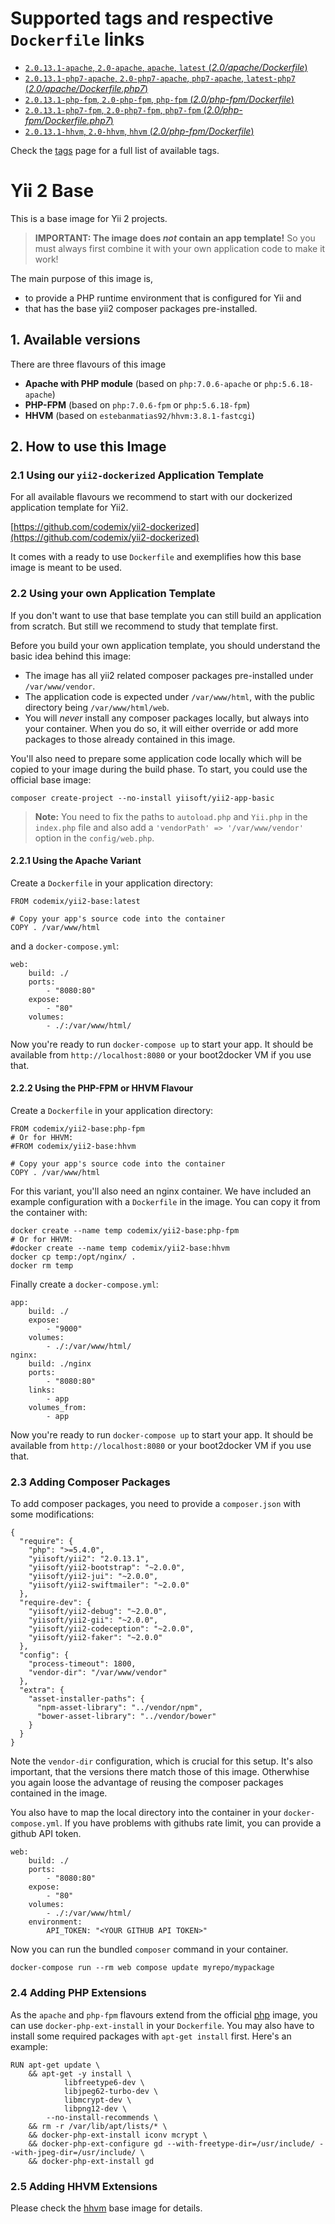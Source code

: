 # Supported tags and respective `Dockerfile` links

- [`2.0.13.1-apache`, `2.0-apache`, `apache`, `latest` (*2.0/apache/Dockerfile*)](https://github.com/codemix/yii2-dockerbase/blob/master/2.0/apache/Dockerfile)
- [`2.0.13.1-php7-apache`, `2.0-php7-apache`, `php7-apache`, `latest-php7` (*2.0/apache/Dockerfile.php7*)](https://github.com/codemix/yii2-dockerbase/blob/master/2.0/apache/Dockerfile.php7)
- [`2.0.13.1-php-fpm`, `2.0-php-fpm`, `php-fpm` (*2.0/php-fpm/Dockerfile*)](https://github.com/codemix/yii2-dockerbase/blob/master/2.0/php-fpm/Dockerfile)
- [`2.0.13.1-php7-fpm`, `2.0-php7-fpm`, `php7-fpm` (*2.0/php-fpm/Dockerfile.php7*)](https://github.com/codemix/yii2-dockerbase/blob/master/2.0/php-fpm/Dockerfile.php7)
- [`2.0.13.1-hhvm`, `2.0-hhvm`, `hhvm` (*2.0/php-fpm/Dockerfile*)](https://github.com/codemix/yii2-dockerbase/blob/master/2.0/hhvm/Dockerfile)

Check the [tags](https://hub.docker.com/r/codemix/yii2-base/tags/) page for a full list of available tags.

Yii 2 Base
==========

This is a base image for Yii 2 projects.

> **IMPORTANT: The image does *not* contain an app template!**
> So you must always first combine it with your own application code to make it work!

The main purpose of this image is,

 * to provide a PHP runtime environment that is configured for Yii and
 * that has the base yii2 composer packages pre-installed.

## 1. Available versions

There are three flavours of this image

 * **Apache with PHP module** (based on `php:7.0.6-apache` or `php:5.6.18-apache`)
 * **PHP-FPM** (based on `php:7.0.6-fpm` or `php:5.6.18-fpm`)
 * **HHVM** (based on `estebanmatias92/hhvm:3.8.1-fastcgi`)


## 2. How to use this Image

### 2.1 Using our `yii2-dockerized` Application Template

For all available flavours we recommend to start with our dockerized application
template for Yii2.

[https://github.com/codemix/yii2-dockerized](https://github.com/codemix/yii2-dockerized)

It comes with a ready to use `Dockerfile` and exemplifies how this base image is meant
to be used.

### 2.2 Using your own Application Template

If you don't want to use that base template you can still build an application
from scratch. But still we recommend to study that template first.

Before you build your own application template, you should understand the basic
idea behind this image:

 * The image has all yii2 related composer packages pre-installed under `/var/www/vendor`.
 * The application code is expected under `/var/www/html`, with
   the public directory being `/var/www/html/web`.
 * You will *never* install any composer packages locally, but
   always into your container. When you do so, it will either override
   or add more packages to those already contained in this image.

You'll also need to prepare some application code locally which will be copied to your
image during the build phase. To start, you could use the official base image:

```
composer create-project --no-install yiisoft/yii2-app-basic
```

> **Note:** You need to fix the paths to `autoload.php` and `Yii.php` in the
> `index.php` file and also add a `'vendorPath' => '/var/www/vendor'` option
> in the `config/web.php`.


#### 2.2.1 Using the Apache Variant

Create a `Dockerfile` in your application directory:

```
FROM codemix/yii2-base:latest

# Copy your app's source code into the container
COPY . /var/www/html
```

and a `docker-compose.yml`:

```
web:
    build: ./
    ports:
        - "8080:80"
    expose:
        - "80"
    volumes:
        - ./:/var/www/html/
```

Now you're ready to run `docker-compose up` to start your app. It should
be available from `http://localhost:8080` or your boot2docker VM if you use that.


#### 2.2.2 Using the PHP-FPM or HHVM Flavour

Create a `Dockerfile` in your application directory:

```
FROM codemix/yii2-base:php-fpm
# Or for HHVM:
#FROM codemix/yii2-base:hhvm

# Copy your app's source code into the container
COPY . /var/www/html
```

For this variant, you'll also need an nginx container. We have included
an example configuration with a `Dockerfile` in the image. You can copy
it from the container with:

```
docker create --name temp codemix/yii2-base:php-fpm
# Or for HHVM:
#docker create --name temp codemix/yii2-base:hhvm
docker cp temp:/opt/nginx/ .
docker rm temp
```

Finally create a `docker-compose.yml`:

```
app:
    build: ./
    expose:
        - "9000"
    volumes:
        - ./:/var/www/html/
nginx:
    build: ./nginx
    ports:
        - "8080:80"
    links:
        - app
    volumes_from:
        - app
```

Now you're ready to run `docker-compose up` to start your app. It should
be available from `http://localhost:8080` or your boot2docker VM if you use that.


### 2.3 Adding Composer Packages

To add composer packages, you need to provide a `composer.json` with
some modifications:

```
{
  "require": {
    "php": ">=5.4.0",
    "yiisoft/yii2": "2.0.13.1",
    "yiisoft/yii2-bootstrap": "~2.0.0",
    "yiisoft/yii2-jui": "~2.0.0",
    "yiisoft/yii2-swiftmailer": "~2.0.0"
  },
  "require-dev": {
    "yiisoft/yii2-debug": "~2.0.0",
    "yiisoft/yii2-gii": "~2.0.0",
    "yiisoft/yii2-codeception": "~2.0.0",
    "yiisoft/yii2-faker": "~2.0.0"
  },
  "config": {
    "process-timeout": 1800,
    "vendor-dir": "/var/www/vendor"
  },
  "extra": {
    "asset-installer-paths": {
      "npm-asset-library": "../vendor/npm",
      "bower-asset-library": "../vendor/bower"
    }
  }
}
```

Note the `vendor-dir` configuration, which is crucial for this setup. It's also
important, that the versions there match those of this image. Otherwhise you again
loose the advantage of reusing the composer packages contained in the image.

You also have to map the local directory into the container in your `docker-compose.yml`.
If you have problems with githubs rate limit, you can provide a github API token.

```
web:
    build: ./
    ports:
        - "8080:80"
    expose:
        - "80"
    volumes:
        - ./:/var/www/html/
    environment:
        API_TOKEN: "<YOUR GITHUB API TOKEN>"
```

Now you can run the bundled `composer` command in your container.

```
docker-compose run --rm web compose update myrepo/mypackage
```

### 2.4 Adding PHP Extensions

As the `apache` and `php-fpm` flavours extend from the official [php](https://registry.hub.docker.com/u/library/php/)
image, you can use `docker-php-ext-install` in your `Dockerfile`. You may also have to install
some required packages with `apt-get install` first. Here's an example:

```
RUN apt-get update \
    && apt-get -y install \
            libfreetype6-dev \
            libjpeg62-turbo-dev \
            libmcrypt-dev \
            libpng12-dev \
        --no-install-recommends \
    && rm -r /var/lib/apt/lists/* \
    && docker-php-ext-install iconv mcrypt \
    && docker-php-ext-configure gd --with-freetype-dir=/usr/include/ --with-jpeg-dir=/usr/include/ \
    && docker-php-ext-install gd
```

### 2.5 Adding HHVM Extensions

Please check the [hhvm](https://registry.hub.docker.com/u/estebanmatias92/hhvm/) base image for details.

